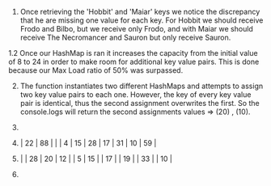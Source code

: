 1. Once retrieving the 'Hobbit' and 'Maiar' keys we notice the discrepancy that he are missing one value for each key. For Hobbit we should receive Frodo and Bilbo, but we receive only Frodo, and with Maiar we should receive The Necromancer and Sauron but only receive Sauron.

1.2 Once our HashMap is ran it increases the capacity from the initial value of 8 to 24 in order to make room for additional key value pairs. This is done because our Max Load ratio of 50% was surpassed.

2. The function instantiates two different HashMaps and attempts to assign two key value pairs to each one. However, the key of every key value pair is identical, thus the second assignment overwrites the first. So the console.logs will return the second assignments values => (20) , (10).

3. 

  1. | 22 | 88 |  |  | 4 | 15 | 28 | 17 | 31 | 10 | 59 |

  2. |  | 28 | 20 | 12 |  | 5 | 15 |  | 17 |
        | 19 |                | 33 |
        | 10 |

4. 